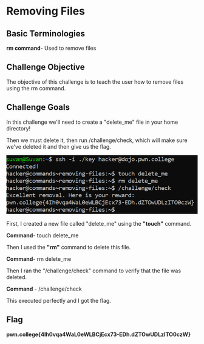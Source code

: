 # Removing Files

## Basic Terminologies

**rm command**- Used to remove files

## Challenge Objective

The objective of this challenge is to teach  the user how to remove files using the rm command.

## Challenge Goals

In this challenge we'll need to  create a "delete_me" file in your home directory! 

Then we must delete it, then run /challenge/check, which will make sure we've deleted it and then give us the flag.

![Error in loading image](image-7.png)

First, I created a new file called "delete_me" using the **"touch"** command.

**Command**-  touch delete_me

Then I used the **"rm"** command to delete this file.

**Command**-  rm delete_me

Then I ran the "/challenge/check"  command to verify that the file was deleted.

**Command** -  /challenge/check

This executed perfectly and I got the flag.

## Flag

**pwn.college{4Ih0vqa4WaL0eWLBCjEcx73-EDh.dZTOwUDLzITO0czW}**






